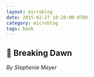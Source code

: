 ```yaml
---
layout: microblog
date: 2015-02-27 10:20:00-0700
category: microblog
tags: book
---
```

## 📖 Breaking Dawn
*By Stephenie Meyer*
